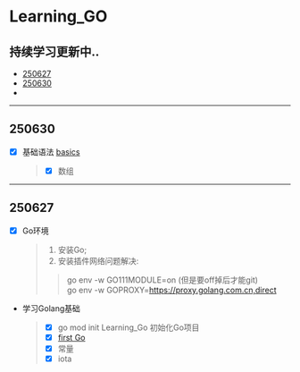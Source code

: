 # Learning_GO

## 持续学习更新中..
* [250627](#250627) 
* [250630](#250630) 
* 
---




## 250630 <a id="250630"> </a>
- [x] 基础语法 [basics](./src/basics.go)
    > - [x] 数组


---
## 250627 <a id="250627"> </a>
- [x] Go环境
    > 1. 安装Go;
    > 2. 安装插件网络问题解决: 
    >   >   go env -w GO111MODULE=on (但是要off掉后才能git) <br/>
    >   >   go env -w GOPROXY=https://proxy.golang.com.cn,direct

- 学习Golang基础
    > - [x] go mod init Learning_Go 初始化Go项目
    > - [x] [first Go](src/hello.go) <br/>
    > - [x] 常量
    > - [x] iota